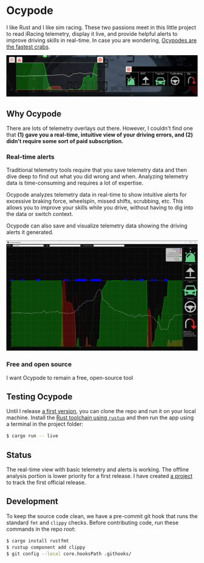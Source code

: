# Ocypode

I like Rust and I like sim racing. These two passions meet in this little project to read iRacing telemetry, display it live, and provide helpful alerts to improve driving skills in real-time. In case you are wondering, [Ocypodes are the fastest crabs](https://en.wikipedia.org/wiki/Ocypode).

![Live telemetry with alerts screenshot](/screenshots/mazda_slip.png)

## Why Ocypode
There are lots of telemetry overlays out there. However, I couldn't find one that **(1) gave you a real-time, intuitive view of your driving errors, and (2) didn't require some sort of paid subscription.**

### Real-time alerts 
Traditional telemetry tools require that you save telemetry data and then dive deep to find out what you did wrong and when. Analyzing telemetry data is time-consuming and requires a lot of expertise.

Ocypode analyzes telemetry data in real-time to show intuitive alerts for excessive braking force, wheelspin, missed shifts, scrubbing, etc. This allows you to improve your skills while you drive, without having to dig into the data or switch context.

Ocypode can also save and visualize telemetry data showing the driving alerts it generated.

![Load saved telemetry with alerts](/screenshots/telemetry_analysis_basic.png)

### Free and open source
I want Ocypode to remain a free, open-source tool

## Testing Ocypode
Until I release [a first version](https://github.com/users/sapessi/projects/1/views/1), you can clone the repo and run it on your local machine. Install the [Rust toolchain using `rustup`](https://rustup.rs/) and then run the app using a terminal in the project folder:

```sh
$ cargo run -- live
```

## Status
The real-time view with basic telemetry and alerts is working. The offline analysis portion is lower priority for a first release. I have created [a project](https://github.com/users/sapessi/projects/1/views/1) to track the first official release.

## Development
To keep the source code clean, we have a pre-commit git hook that runs the standard `fmt` and `clippy` checks. Before contributing code, run these commands in the repo root:

```sh
$ cargo install rustfmt
$ rustup component add clippy
$ git config --local core.hooksPath .githooks/
```